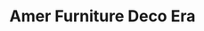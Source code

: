---
title: "Amer Furniture Deco Era"
url: /karachi/amer-furniture-deco-era-shop-no-t-6-hassan-appartment-ext-block-13-d-gulshan-e-iqbal-near-civic-cent-block-13-a-gulshan-e-iqbal-karachi/
shop: furniture
---